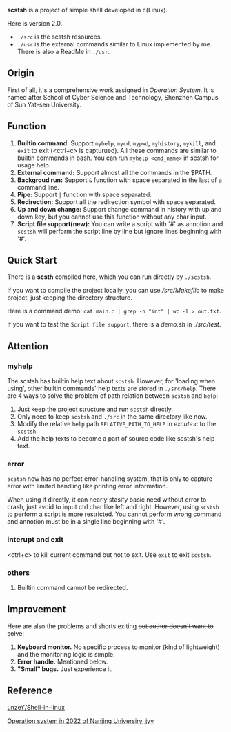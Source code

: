 **scstsh** is a project of simple shell developed in c(Linux). 

Here is version 2.0.

- `./src` is the scstsh resources.
- `./usr` is the external commands similar to Linux implemented by me. There is also a ReadMe in `./usr`.

## Origin

First of all, it's a comprehensive work assigned in *Operation System*. It is named after School of Cyber Science and Technology, Shenzhen Campus of Sun Yat-sen University.

## Function

1. **Builtin command:** Support `myhelp`, `mycd`, `mypwd`, `myhistory`, `mykill`, and `exit` to exit (<ctrl+c> is capturued). All these commands are similar to builtin commands in bash. You can run `myhelp <cmd_name>` in scstsh for usage help.
2. **External command:** Support almost all the commands in the $PATH.
3. **Backgroud run:** Support `&` function with space separated in the last of a command line.
4. **Pipe:** Support `|` function with space separated.
5. **Redirection:** Support all the redirection symbol with space separated.
6. **Up and down change:** Support change command in history with up and down key, but you cannot use this function without any char input.
7. **Script file support(new):** You can write a script with '#' as annotion and `scstsh` will perform the script line by line but ignore lines beginning with '#'.

## Quick Start

There is a **scsth** compiled here, which you can run directly by `./scstsh`.

If you want to compile the project locally, you can use */src/Makefile* to make project, just keeping the directory structure.

Here is a command demo: `cat main.c | grep -n "int" | wc -l > out.txt`.

If you want to test the `Script file support`, there is a *demo.sh* in *./src/test*.

## Attention

### myhelp

The scstsh has builtin help text about `scstsh`. However, for 'loading when using', other builtin commands' help texts are stored in `./src/help`. There are 4 ways to solve the problem of path relation between `scstsh` and `help`:

1. Just keep the project structure and run `scstsh` directly.
2. Only need to keep `scstsh` and `./src` in the same directory like now.
3. Modify the relative `help` path `RELATIVE_PATH_TO_HELP` in *excute.c* to the `scstsh`.
4. Add the help texts to become a part of source code like scstsh's help text.

### error

`scstsh` now has no perfect error-handling system, that is only to capture error with limited handling like printing error information. 

When using it directly, it can nearly stasify basic need without error to crash, just avoid to input ctrl char like left and right. However, using `scstsh` to perform a script is more restricted. You cannot perform wrong command and annotion must be in a single line beginning with '#'.

### interupt and exit

<ctrl+c> to kill current command but not to exit. Use `exit` to exit `scstsh`.

### others

1. Builtin command cannot be redirected.

## Improvement

Here are also the problems and shorts exiting ~~but author doesn't want to solve~~:

1. **Keyboard monitor.** No specific process to monitor (kind of lightweight) and the monitoring logic is simple.
2. **Error handle.** Mentioned below.
3. **"Small" bugs.** Just experience it.

## Reference

[unzeY/Shell-in-linux](https://github.com/SunzeY/Shell-in-linux)

[Operation system in 2022 of Nanjing Universiry, jyy](http://jyywiki.cn/OS/2022/)

